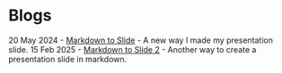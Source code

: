 # Blogs
20 May 2024 - [Markdown to Slide](./md2slide.html) - A new way I made my presentation slide.
15 Feb 2025 - [Markdown to Slide 2](./md2slide-v2.html) - Another way to create a presentation slide in markdown.
